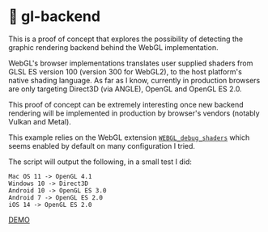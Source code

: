 # 🚪 gl-backend
This is a proof of concept that explores the possibility of detecting the graphic rendering backend behind the WebGL implementation.

WebGL's browser implementations translates user supplied shaders from GLSL ES version 100 (version 300 for WebGL2), to the host platform's native shading language. As far as I know, currently in production browsers are only targeting Direct3D (via ANGLE), OpenGL and OpenGL ES 2.0.

This proof of concept can be extremely interesting once new backend rendering will be implemented in production by browser's vendors (notably Vulkan and Metal).

This example relies on the WebGL extension [`WEBGL_debug_shaders`](https://www.khronos.org/registry/webgl/extensions/WEBGL_debug_shaders/) which seems enabled by default on many configuration I tried.

The script will output the following, in a small test I did:
```
Mac OS 11 -> OpenGL 4.1
Windows 10 -> Direct3D
Android 10 -> OpenGL ES 3.0
Android 7 -> OpenGL ES 2.0
iOS 14 -> OpenGL ES 2.0
```

[DEMO](https://luruke.github.io/gl-backend/demo.html)